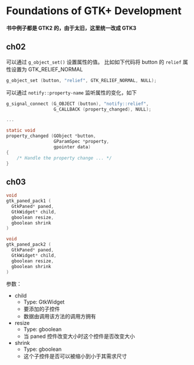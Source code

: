 # Foundations of GTK+ Development

**书中例子都是 GTK2 的，由于太旧，这里统一改成 GTK3**

## ch02

可以通过 `g_object_set()` 设置属性的值。
比如如下代码将 button 的 `relief` 属性设置为 GTK\_RELIEF\_NORMAL

```c
g_object_set (button, "relief", GTK_RELIEF_NORMAL, NULL);
```

可以通过 `notify::property-name` 监听属性的变化，如下

```c
g_signal_connect (G_OBJECT (button), "notify::relief",
                  G_CALLBACK (property_changed), NULL);

...

static void
property_changed (GObject *button,
                  GParamSpec *property,
                  gpointer data)
{
    /* Handle the property change ... */
}
```

## ch03

```c
void
gtk_paned_pack1 (
  GtkPaned* paned,
  GtkWidget* child,
  gboolean resize,
  gboolean shrink
)

void
gtk_paned_pack2 (
  GtkPaned* paned,
  GtkWidget* child,
  gboolean resize,
  gboolean shrink
)
```

参数：

* child
    * Type: GtkWidget
    * 要添加的子控件
    * 数据由调用该方法的调用方拥有
* resize
    * Type: gboolean
    * 当 paned 控件改变大小时这个控件是否改变大小
* shrink
    * Type: gboolean
    * 这个子控件是否可以被缩小到小于其需求尺寸
